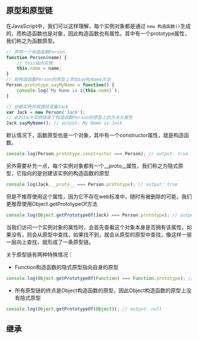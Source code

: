 ## 原型和原型链

在JavaScript中，我们可以这样理解，每个实例对象都是通过 `new 构造函数()`生成的，而构造函数也是对象，因此构造函数也有属性。其中有一个prototype属性，我们称之为函数原型。

```js
// 声明一个构造函数Person
function Person(name) {
    // this指向实例
    this.name = name;
}
// 给构造函数Person的原型上添加sayMyName方法
Person.prototype.sayMyName = function() {
    console.log(`My Name is ${this.name}`);
}

// 创建实例并赋值给变量Jack
var Jack = new Person('Jack');
// 此时Jack实例继承了构造函数Person的原型上的方法与属性
Jack.sayMyName(); // output: My Name is Jack
```

默认情况下，函数原型也是一个对象，其中有一个constructor属性，就是构造函数。

```js
console.log(Person.prototype.constructor === Person); // output: true
```

另外需要补充一点，每个实例对象都有一个\__proto__属性，我们称之为隐式原型，它指向的是创建该实例的构造函数的原型

```js
console.log(Jack.__proto__ === Person.prototype); // output: true
```

但是不推荐使用这个属性，因为它不存在web标准中，随时有被删除的可能，我们更推荐使用Object.getPrototypeOf方法

```js
console.log(Object.getPrototypeOf(Jack) === Person.prototype); // output: true
```

当我们访问一个实例对象的属性时，会首先查看这个对象本身是否拥有该属性，如果没有，则会从原型中查找，如果找不到，就会从原型的原型中查找，像这样一层一层向上查找，就形成了一条原型链。

关于原型链有两种特殊情况：

- Function构造函数的隐式原型指向自身的原型

```js
console.log(Object.getPrototypeOf(Function) === Function.prototype); // output: true
```

- 所有原型链的终点是Object构造函数的原型，因此Object构造函数的原型上没有隐式原型

```js
console.log(Object.getPrototypeOf(Object)); // output: null
```

## 继承

